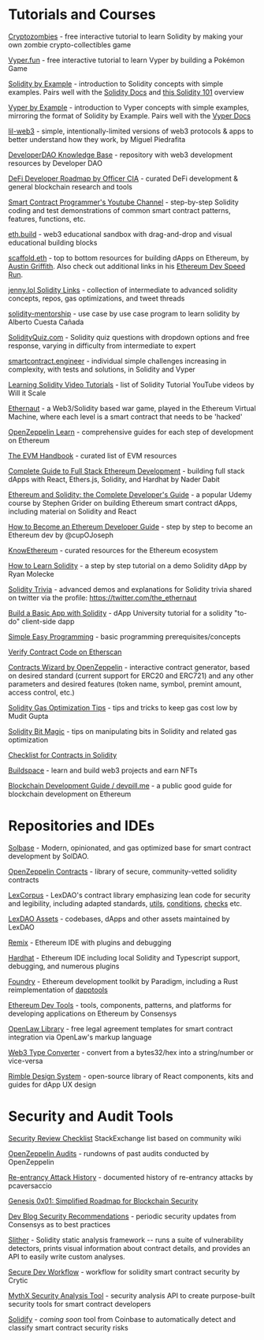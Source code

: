 # Tutorials and Courses

[Cryptozombies](https://cryptozombies.io/) - free interactive tutorial to learn Solidity by making your own zombie crypto-collectibles game

[Vyper.fun](https://learn.vyperlang.org/#/) - free interactive tutorial to learn Vyper by building a Pokémon Game

[Solidity by Example](https://solidity-by-example.org/) - introduction to Solidity concepts with simple examples. Pairs well with the [Solidity Docs](https://docs.soliditylang.org/en/v0.8.15/) and [this Solidity 101](https://secureum.substack.com/p/solidity-101) overview 

[Vyper by Example](https://vyper-by-example.org/) - introduction to Vyper concepts with simple examples, mirroring the format of Solidity by Example. Pairs well with the [Vyper Docs](https://vyper.readthedocs.io/en/stable/toctree.html)

[lil-web3](https://github.com/m1guelpf/lil-web3) - simple, intentionally-limited versions of web3 protocols & apps to better understand how they work, by Miguel Piedrafita

[DeveloperDAO Knowledge Base](https://github.com/Developer-DAO/resources) - repository with web3 development resources by Developer DAO

[DeFi Developer Roadmap by Officer CIA](https://github.com/OffcierCia/DeFi-Developer-Road-Map) - curated DeFi development & general blockchain research and tools

[Smart Contract Programmer's Youtube Channel](https://www.youtube.com/channel/UCJWh7F3AFyQ_x01VKzr9eyA) - step-by-step Solidity coding and test demonstrations of common smart contract patterns, features, functions, etc.

[eth.build](https://eth.build/) - web3 educational sandbox with drag-and-drop and visual educational building blocks

[scaffold.eth](https://github.com/austintgriffith/scaffold-eth#-scaffold-eth) - top to bottom resources for building dApps on Ethereum, by [Austin Griffith](https://twitter.com/austingriffith). Also check out additional links in his [Ethereum Dev Speed Run](https://medium.com/@austin_48503/%EF%B8%8Fethereum-dev-speed-run-bd72bcba6a4c).

[jenny.lol Solidity Links](https://jenny.lol/solidity-links/) - collection of intermediate to advanced solidity concepts, repos, gas optimizations, and tweet threads

[solidity-mentorship](https://github.com/alcueca/solidity-mentorship/issues) - use case by use case program to learn solidity by Alberto Cuesta Cañada

[SolidityQuiz.com](https://solidityquiz.com/quiz) - Solidity quiz questions with dropdown options and free response, varying in difficulty from intermediate to expert

[smartcontract.engineer](https://www.smartcontract.engineer/challenges) - individual simple challenges increasing in complexity, with tests and solutions, in Solidity and Vyper

[Learning Solidity Video Tutorials](https://github.com/willitscale/learning-solidity) - list of Solidity Tutorial YouTube videos by Will it Scale

[Ethernaut](https://ethernaut.openzeppelin.com/) - a Web3/Solidity based war game, played in the Ethereum Virtual Machine, where each level is a smart contract that needs to be 'hacked'

[OpenZeppelin Learn](https://docs.openzeppelin.com/learn/) - comprehensive guides for each step of development on Ethereum

[The EVM Handbook](https://noxx3xxon.notion.site/noxx3xxon/The-EVM-Handbook-bb38e175cc404111a391907c4975426d) - curated list of EVM resources

[Complete Guide to Full Stack Ethereum Development](https://dev.to/dabit3/the-complete-guide-to-full-stack-ethereum-development-3j13) - building full stack dApps with React, Ethers.js, Solidity, and Hardhat by Nader Dabit

[Ethereum and Solidity: the Complete Developer's Guide](https://www.udemy.com/course/ethereum-and-solidity-the-complete-developers-guide/) - a popular Udemy course by Stephen Grider on building Ethereum smart contract dApps, including material on Solidity and React

[How to Become an Ethereum Developer Guide](https://hackmd.io/NS-XCiEbS2GUpI8Wu1Xdew) - step by step to become an Ethereum dev by @cupOJoseph 

[KnowEthereum](https://knowethereum.com/) - curated resources for the Ethereum ecosystem

[How to Learn Solidity](https://blockgeeks.com/guides/solidity/) - a step by step tutorial on a demo Solidity dApp by Ryan Molecke

[Solidity Trivia](https://github.com/ajsantander/trivias) - advanced demos and explanations for Solidity trivia shared on twitter via the profile: https://twitter.com/the_ethernaut

[Build a Basic App with Solidity](https://www.dappuniversity.com/articles/blockchain-app-tutorial) - dApp University tutorial for a solidity "to-do" client-side dapp

[Simple Easy Programming](https://www.tutorialspoint.com/computer_programming/index.htm) - basic programming prerequisites/concepts

[Verify Contract Code on Etherscan](https://medium.com/coinmonks/how-to-verify-and-publish-on-etherscan-52cf25312945)

[Contracts Wizard by OpenZeppelin](https://blog.openzeppelin.com/wizard/) - interactive contract generator, based on desired standard (current support for ERC20 and ERC721) and any other parameters and desired features (token name, symbol, premint amount, access control, etc.)

[Solidity Gas Optimization Tips](https://mudit.blog/solidity-gas-optimization-tips/) - tips and tricks to keep gas cost low by Mudit Gupta

[Solidity Bit Magic](https://saxenism.com/web3/solidity/language-tricks/bit-magic/intermediate/2022/09/06/Bit-Magic-Solidity.html) - tips on manipulating bits in Solidity and related gas optimization

[Checklist for Contracts in Solidity](https://github.com/lexDAO/LexCorpus/blob/master/contracts/CHECKS.txt)

[Buildspace](https://buildspace.so/) - learn and build web3 projects and earn NFTs 

[Blockchain Development Guide / devpill.me](https://github.com/dcbuild3r/blockchain-development-guide) - a public good guide for blockchain development on Ethereum


# Repositories and IDEs

[Solbase](https://github.com/Sol-DAO/solbase) - Modern, opinionated, and gas optimized base for smart contract development by SolDAO.

[OpenZeppelin Contracts](https://github.com/OpenZeppelin/openzeppelin-contracts) - library of secure, community-vetted solidity contracts

[LexCorpus](https://github.com/lexDAO/LexCorpus) - LexDAO's contract library emphasizing lean code for security and legibility, including adapted standards, [utils](https://github.com/lexDAO/LexCorpus/tree/master/contracts/utils), [conditions](https://github.com/lexDAO/LexCorpus/tree/master/contracts/conditions), [checks](https://github.com/lexDAO/LexCorpus/blob/master/contracts/CHECKS.txt) etc.

[LexDAO Assets](https://github.com/lexDAO/Assets) - codebases, dApps and other assets maintained by LexDAO

[Remix](https://remix.ethereum.org/) - Ethereum IDE with plugins and debugging

[Hardhat](https://hardhat.org/) - Ethereum IDE including local Solidity and Typescript support, debugging, and numerous plugins

[Foundry](https://www.paradigm.xyz/2021/12/introducing-the-foundry-ethereum-development-toolbox/) - Ethereum development toolkit by Paradigm, including a Rust reimplementation of [dapptools](https://dapp.tools/) 

[Ethereum Dev Tools](https://github.com/ConsenSys/ethereum-developer-tools-list) - tools, components, patterns, and platforms for developing applications on Ethereum by Consensys

[OpenLaw Library](https://lib.openlaw.io) - free legal agreement templates for smart contract integration via OpenLaw's markup language

[Web3 Type Converter](https://web3-type-converter.onbrn.com/) - convert from a bytes32/hex into a string/number or vice-versa

[Rimble Design System](https://rimble.consensys.design/) - open-source library of React components, kits and guides for dApp UX design


# Security and Audit Tools

[Security Review Checklist](https://ethereum.stackexchange.com/questions/8551/security-review-checklist-for-a-smart-contract) StackExchange list based on community wiki

[OpenZeppelin Audits](https://blog.openzeppelin.com/security-audits/) - rundowns of past audits conducted by OpenZeppelin

[Re-entrancy Attack History](https://github.com/pcaversaccio/reentrancy-attacks) - documented history of re-entrancy attacks by pcaversaccio

[Genesis 0x01: Simplified Roadmap for Blockchain Security](https://devansh.xyz/blockchain-security/2021/09/17/genesis-0x01.html)

[Dev Blog Security Recommendations](https://consensys.net/blog/blockchain-development/ethereum-smart-contract-security-recommendations/) - periodic security updates from Consensys as to best practices 

[Slither](https://github.com/crytic/slither) - Solidity static analysis framework -- runs a suite of vulnerability detectors, prints visual information about contract details, and provides an API to easily write custom analyses.

[Secure Dev Workflow](https://github.com/crytic/building-secure-contracts/blob/master/development-guidelines/workflow.md#ask-for-help) - workflow for solidity smart contract security by Crytic

[MythX Security Analysis Tool](https://github.com/dmuhs/mythx-cli) - security analysis API to create purpose-built security tools for smart contract developers

[Solidify](https://blog.coinbase.com/introducing-solidify-a-tool-to-automatically-detect-and-classify-smart-contract-security-risks-73a1338fdbbe) - *coming soon* tool from Coinbase to automatically detect and classify smart contract security risks

